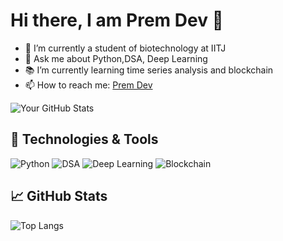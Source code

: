 # Hi there, I am Prem Dev 👋

- 🚀 I’m currently a student of biotechnology at IITJ
- 💬 Ask me about Python,DSA, Deep Learning
- 📚 I’m currently learning time series analysis and blockchain
- 📫 How to reach me: [Prem Dev](https://www.linkedin.com/in/prem-dev-4a2585186/)

![Your GitHub Stats](https://github-readme-stats.vercel.app/api?username=premdev1234&show_icons=true&theme=radical)

## 🔧 Technologies & Tools

![Python](https://img.shields.io/badge/-Python-3776AB?style=flat-square&logo=python&logoColor=white)
![DSA](https://img.shields.io/badge/-Data%20Structures%20and%20Algorithms-4B0082?style=flat-square&logo=leetcode&logoColor=white)
![Deep Learning](https://img.shields.io/badge/-Deep%20Learning-FF6F00?style=flat-square&logo=tensorflow&logoColor=white)
![Blockchain](https://img.shields.io/badge/-Blockchain-121D33?style=flat-square&logo=blockchain-dot-com&logoColor=white)

## 📈 GitHub Stats

![Top Langs](https://github-readme-stats.vercel.app/api/top-langs/?username=premdev1234&layout=compact&theme=radical)
